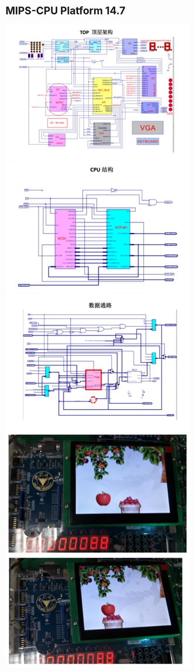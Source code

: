 # MIPS-CPU Platform 14.7
![](https://github.com/BestOreo/Pic-for-README.md/blob/master/organization/1.png)
![](https://github.com/BestOreo/Pic-for-README.md/blob/master/organization/2.png)
![](https://github.com/BestOreo/Pic-for-README.md/blob/master/organization/3.png)
![](https://github.com/BestOreo/Pic-for-README.md/blob/master/organization/4.png)
![](https://github.com/BestOreo/Pic-for-README.md/blob/master/organization/5.png)
